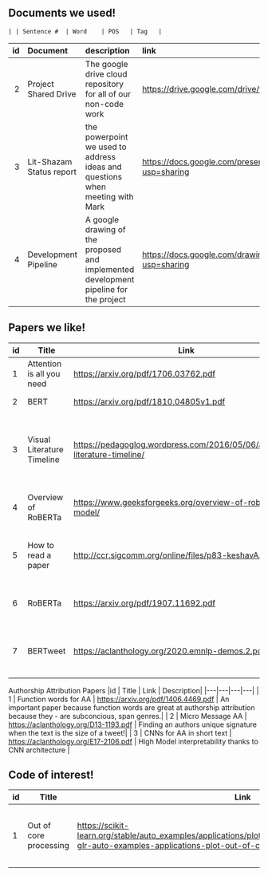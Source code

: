 ## Documents we used!

    | | Sentence #  | Word    | POS   | Tag   |

| id | Document     | description | link |
|---:|:-------------|:------------|:------|
| 2 | Project Shared Drive | The google drive cloud repository for all of our non-code work | https://drive.google.com/drive/folders/1x0v5jpTWA9mk2K9WgjXEYvZ7t877OsPd?usp=sharing |
| 3 | Lit-Shazam Status report | the powerpoint we used to address ideas and questions when meeting with Mark | https://docs.google.com/presentation/d/1LZcgV0HZ5oSkdv_Y_m6WQXlBxWf5CRCEUZxKQ0Gj6Wc/edit?usp=sharing | 
| 4 | Development Pipeline | A google drawing of the proposed and implemented development pipeline for the project | https://docs.google.com/drawings/d/1N66EwyiHsmB4gy-E9-8KOX7ZH0S2BiEy9yVOcrLUx44/edit?usp=sharing |



## Papers we like!

|id | Title | Link | Description|
|---|---|---|---|
| 1 | Attention is all you need | https://arxiv.org/pdf/1706.03762.pdf | The transformer paper |
| 2 | BERT | https://arxiv.org/pdf/1810.04805v1.pdf | The BERT paper|
| 3 | Visual Literature Timeline | https://pedagoglog.wordpress.com/2016/05/06/american-literature-timeline/ | A peer through time to base our authors and their temporal relationships | 
| 4 | Overview of RoBERTa| https://www.geeksforgeeks.org/overview-of-roberta-model/ | Roberta is a better trained BERT model|
| 5 | How to read a paper | http://ccr.sigcomm.org/online/files/p83-keshavA.pdf | A good guide on reading all these papers we like| 
| 6 | RoBERTa | https://arxiv.org/pdf/1907.11692.pdf | The RoBERTa paper - a better BERT | 
| 7 | BERTweet | https://aclanthology.org/2020.emnlp-demos.2.pdf | Tweet NLP tasks: POS tagging, NER, text classification |

Authorship Attribution Papers
|id | Title | Link | Description|
|---|---|---|---|
| 1 | Function words for AA | https://arxiv.org/pdf/1406.4469.pdf | An important paper because function words are great at authorship attribution because they - are subconcious, span genres.|
| 2 | Micro Message AA | https://aclanthology.org/D13-1193.pdf | Finding an authors unique signature when the text is the size of a tweet!| 
| 3 | CNNs for AA in short text | https://aclanthology.org/E17-2106.pdf | High Model interpretability thanks to CNN architecture | 



## Code of interest!

|id | Title | Link | Description|
|---|---|---|---|
| 1 | Out of core processing | https://scikit-learn.org/stable/auto_examples/applications/plot_out_of_core_classification.html#sphx-glr-auto-examples-applications-plot-out-of-core-classification-py | when text can't fit into memory or new words are found in a corpus |

